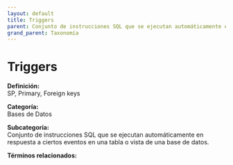 ```yaml
---
layout: default
title: Triggers
parent: Conjunto de instrucciones SQL que se ejecutan automáticamente en respuesta a ciertos eventos en una tabla o vista de una base de datos.
grand_parent: Taxonomía
---
```


# Triggers

**Definición:**  
SP, Primary, Foreign keys

**Categoría:**  
Bases de Datos

**Subcategoría:**  
Conjunto de instrucciones SQL que se ejecutan automáticamente en respuesta a ciertos eventos en una tabla o vista de una base de datos.

**Términos relacionados:**  


